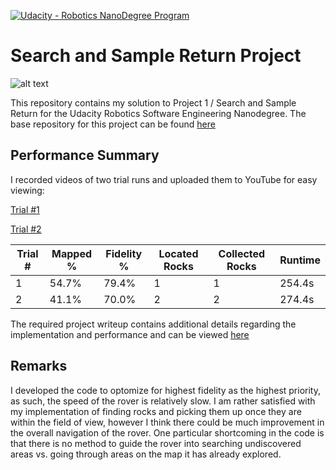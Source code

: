 [//]: # (Image References)
[image_0]: ./misc/rover_image.jpg
[![Udacity - Robotics NanoDegree Program](https://s3-us-west-1.amazonaws.com/udacity-robotics/Extra+Images/RoboND_flag.png)](https://www.udacity.com/robotics)
# Search and Sample Return Project


![alt text][image_0]

This repository contains my solution to Project 1 / Search and Sample Return for the Udacity Robotics Software Engineering Nanodegree. The base repository for this project can be found [here](https://github.com/udacity/RoboND-Rover-Project)


## Performance Summary
I recorded videos of two trial runs and uploaded them to YouTube for easy viewing:

[Trial #1](https://youtu.be/wdaQHUwA1lo)

[Trial #2](https://youtu.be/oprh2u0FQSQ)

| Trial # | Mapped % | Fidelity % | Located Rocks | Collected Rocks | Runtime | 
|---------|----------|------------|---------------|-----------------|---------|
| 1       | 54.7%    | 79.4%      | 1             | 1               | 254.4s  |
| 2       | 41.1%    | 70.0%	  | 2			  | 2               | 274.4s  |


The required project writeup contains additional details regarding the implementation and performance and can be viewed [here](/writeup.md)

## Remarks
I developed the code to optomize for highest fidelity as the highest priority, as such, the speed of the rover is relatively slow. I am rather satisfied with my implementation of finding rocks and picking them up once they are within the field of view, however I think there could be much improvement in the overall navigation of the rover. One particular shortcoming in the code is that there is no method to guide the rover into searching undiscovered areas vs. going through areas on the map it has already explored.


